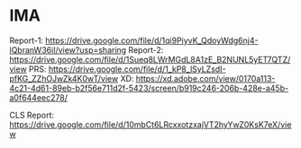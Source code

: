 # IMA

Report-1: https://drive.google.com/file/d/1qi9PiyvK_QdoyWdg6nj4-lQbranW36iI/view?usp=sharing
Report-2: https://drive.google.com/file/d/1Sueq8LWrMGdL8A1zE_B2NUNL5yET7QTZ/view
PRS: https://drive.google.com/file/d/1_kP8_lSyLZsdI-pfKG_ZZhOJwZk4K0wT/view
XD: https://xd.adobe.com/view/0170a113-4c21-4d61-89eb-b2f56e711d2f-5423/screen/b919c246-206b-428e-a45b-a0f644eec278/

CLS Report: https://drive.google.com/file/d/10mbCt6LRcxxotzxajVT2hyYwZ0KsK7eX/view
